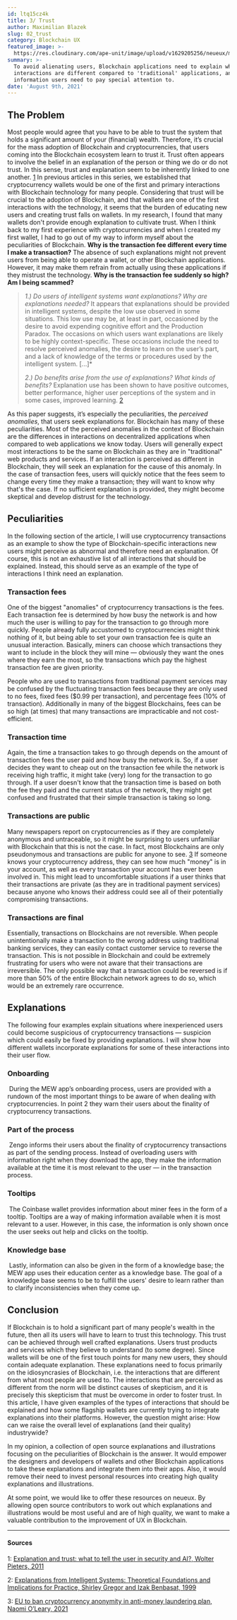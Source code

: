 ```yaml
---
id: ltq15cz4k
title: 3/ Trust
author: Maximilian Blazek
slug: 02_trust
category: Blockchain UX
featured_image: >-
  https://res.cloudinary.com/ape-unit/image/upload/v1629205256/neueux/media/articles/header_trust.jpg
summary: >-
  To avoid alienating users, Blockchain applications need to explain why
  interactions are different compared to 'traditional' applications, and which
  information users need to pay special attention to.
date: 'August 9th, 2021'
---
```

## The Problem

Most people would agree that you have to be able to trust the system that holds a significant amount of your (financial) wealth. Therefore, it’s crucial for the mass adoption of Blockchain and cryptocurrencies, that users coming into the Blockchain ecosystem learn to trust it.
Trust often appears to involve the belief in an explanation of the person or thing we do or do not trust. In this sense, trust and explanation seem to be inherently linked to one another. [1](#1)
In previous articles in this series, we established that cryptocurrency wallets would be one of the first and primary interactions with Blockchain technology for many people.
Considering that trust will be crucial to the adoption of Blockchain, and that wallets are one of the first interactions with the technology, it seems that the burden of educating new users and creating trust falls on wallets.
In my research, I found that many wallets don't provide enough explanation to cultivate trust. When I think back to my first experience with cryptocurrencies and when I created my first wallet, I had to go out of my way to inform myself about the peculiarities of Blockchain. **Why is the transaction fee different every time I make a transaction?**
The absence of such explanations might not prevent users from being able to operate a wallet, or other Blockchain applications. However, it may make them refrain from actually using these applications if they mistrust the technology. **Why is the transaction fee suddenly so high? Am I being scammed?**

> _1.) Do users of intelligent systems want explanations? Why are explanations needed?_
> It appears that explanations should be provided in intelligent systems, despite the low use observed in some situations. This low use may be, at least in part, occasioned by the desire to avoid expending cognitive effort and the Production Paradox. The occasions on which users want explanations are likely to be highly context-specific. These occasions include the need to resolve perceived anomalies, the desire to learn on the user’s part, and a lack of knowledge of the terms or procedures used by the intelligent system. \[...\]*
>
> _2.) Do benefits arise from the use of explanations? What kinds of benefits?_
> Explanation use has been shown to have positive outcomes, better performance, higher user perceptions of the system and in some cases, improved learning.
> [2](#2)

As this paper suggests, it’s especially the peculiarities, the _perceived anomalies_, that users seek explanations for. Blockchain has many of these peculiarities. Most of the perceived anomalies in the context of Blockchain are the differences in interactions on decentralized applications when compared to web applications we know today.
Users will generally expect most interactions to be the same on Blockchain as they are in "traditional" web products and services. If an interaction is perceived as different in Blockchain, they will seek an explanation for the cause of this anomaly.
In the case of transaction fees, users will quickly notice that the fees seem to change every time they make a transaction; they will want to know why that's the case. If no sufficient explanation is provided, they might become skeptical and develop distrust for the technology.

## Peculiarities

In the following section of the article, I will use cryptocurrency transactions as an example to show the type of Blockchain-specific interactions new users might perceive as abnormal and therefore need an explanation. Of course, this is not an exhaustive list of all interactions that should be explained. Instead, this should serve as an example of the type of interactions I think need an explanation.

### Transaction fees

One of the biggest "anomalies" of cryptocurrency transactions is the fees. Each transaction fee is determined by how busy the network is and how much the user is willing to pay for the transaction to go through more quickly. People already fully accustomed to cryptocurrencies might think nothing of it, but being able to set your own transaction fee is quite an unusual interaction. Basically, miners can choose which transactions they want to include in the block they will mine — obviously they want the ones where they earn the most, so the transactions which pay the highest transaction fee are given priority.

People who are used to transactions from traditional payment services may be confused by the fluctuating transaction fees because they are only used to no fees, fixed fees ($0.99 per transaction), and percentage fees (10% of transaction). Additionally in many of the biggest Blockchains, fees can be so high (at times) that many transactions are impracticable and not cost-efficient.

### Transaction time

Again, the time a transaction takes to go through depends on the amount of transaction fees the user paid and how busy the network is. So, if a user decides they want to cheap out on the transaction fee while the network is receiving high traffic, it might take (very) long for the transaction to go through. If a user doesn't know that the transaction time is based on both the fee they paid and the current status of the network, they might get confused and frustrated that their simple transaction is taking so long.

### Transactions are public

Many newspapers report on cryptocurrencies as if they are completely anonymous and untraceable, so it might be surprising to users unfamiliar with Blockchain that this is not the case. In fact, most Blockchains are only pseudonymous and transactions are public for anyone to see. [3](#3)
If someone knows your cryptocurrency address, they can see how much "money" is in your account, as well as every transaction your account has ever been involved in. This might lead to uncomfortable situations if a user thinks that their transactions are private (as they are in traditional payment services) because anyone who knows their address could see all of their potentially compromising transactions.

### Transactions are final

Essentially, transactions on Blockchains are not reversible. When people unintentionally make a transaction to the wrong address using traditional banking services, they can easily contact customer service to reverse the transaction. This is not possible in Blockchain and could be extremely frustrating for users who were not aware that their transactions are irreversible. The only possible way that a transaction could be reversed is if more than 50% of the entire Blockchain network agrees to do so, which would be an extremely rare occurrence.

## Explanations

The following four examples explain situations where inexperienced users could become suspicious of cryptocurrency transactions — suspicion which could easily be fixed by providing explanations. I will show how different wallets incorporate explanations for some of these interactions into their user flow.

### Onboarding

<div class="trust-article-image-block">
<img class="article-image-left" src="https://res.cloudinary.com/ape-unit/image/upload/v1629238914/neueux/media/articles/Frame%20316111.jpg" alt="">
During the MEW app’s onboarding process, users are provided with a rundown of the most important things to be aware of when dealing with cryptocurrencies. In point 2 they warn their users about the finality of cryptocurrency transactions.
</div>

### Part of the process

<div class="trust-article-image-block">
<img class="article-image-right" src="https://res.cloudinary.com/ape-unit/image/upload/v1629238915/neueux/media/articles/Frame%2020051111.jpg" alt="">
Zengo informs their users about the finality of cryptocurrency transactions as part of the sending process. Instead of overloading users with information right when they download the app, they make the information available at the time it is most relevant to the user — in the transaction process.
</div>

### Tooltips
<div class="trust-article-image-block">
  <img class="article-image-left" src="https://res.cloudinary.com/ape-unit/image/upload/v1629291979/neueux/media/articles/Frame%202008.jpg" alt="">
  The Coinbase wallet provides information about miner fees in the form of a tooltip. Tooltips are a way of making information available when it is most relevant to a user. However, in this case, the information is only shown once the user seeks out help and clicks on the tooltip.
</div>


### Knowledge base
<div class="trust-article-image-block">
  <img class="article-image-right" src="https://res.cloudinary.com/ape-unit/image/upload/v1629238916/neueux/media/articles/Frame%2020061111.jpg" alt="">
  Lastly, information can also be given in the form of a knowledge base; the MEW app uses their education center as a knowledge base.
  The goal of a knowledge base seems to be to fulfill the users' desire to learn rather than to clarify inconsistencies when they come up.
</div>

## Conclusion

If Blockchain is to hold a significant part of many people's wealth in the future, then all its users will have to learn to trust this technology. This trust can be achieved through well crafted explanations. Users trust products and services which they believe to understand (to some degree). Since wallets will be one of the first touch points for many new users, they should contain adequate explanation. These explanations need to focus primarily on the idiosyncrasies of Blockchain, i.e. the interactions that are different from what most people are used to. The interactions that are perceived as different from the norm will be distinct causes of skepticism, and it is precisely this skepticism that must be overcome in order to foster trust.
In this article, I have given examples of the types of interactions that should be explained and how some flagship wallets are currently trying to integrate explanations into their platforms.
However, the question might arise: How can we raise the overall level of explanations (and their quality) industrywide?

In my opinion, a collection of open source explanations and illustrations focusing on the peculiarities of Blockchain is the answer. It would empower the designers and developers of wallets and other Blockchain applications to take these explanations and integrate them into their apps. Also, it would remove their need to invest personal resources into creating high quality explanations and illustrations.

At some point, we would like to offer these resources on neueux. By allowing open source contributors to work out which explanations and illustrations would be most useful and are of high quality, we want to make a valuable contribution to the improvement of UX in Blockchain.

***

#### Sources

1: <a name="1" href="https://doi.org/10.1007/s10676-010-9253-3">Explanation and trust: what to tell the user in security and AI?, Wolter Pieters, 2011</a>

2: <a name="2" href="https://doi.org/10.2307/249487">Explanations from Intelligent Systems: Theoretical Foundations and Implications for Practice, Shirley Gregor and Izak Benbasat, 1999</a>

3: <a name="3" href="https://www.irishtimes.com/business/economy/eu-to-ban-cryptocurrency-anonymity-in-anti-money-laundering-plan-1.4626129">EU to ban cryptocurrency anonymity in anti-money laundering plan, Naomi O’Leary, 2021</a>